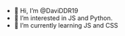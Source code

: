 - 👋 Hi, I’m @DaviDDR19
- 👀 I’m interested in JS and Python.
- 🌱 I’m currently learning JS and CSS

<!---
DaviDDR19/DaviDDR19 is a ✨ special ✨ repository because its `README.md` (this file) appears on your GitHub profile.
You can click the Preview link to take a look at your changes.
--->
